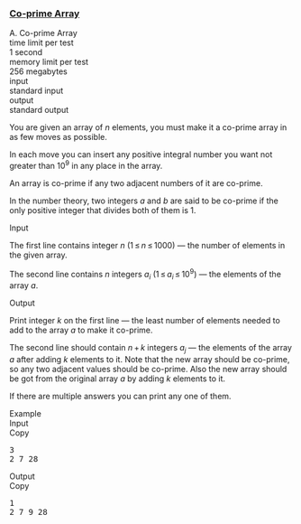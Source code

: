<h3><a href="https://codeforces.com/contest/660/problem/A" target="_blank" rel="noopener noreferrer">Co-prime Array</a></h3>
<div class="header"><div class="title">A. Co-prime Array</div><div class="time-limit"><div class="property-title">time limit per test</div>1 second</div><div class="memory-limit"><div class="property-title">memory limit per test</div>256 megabytes</div><div class="input-file input-standard"><div class="property-title">input</div>standard input</div><div class="output-file output-standard"><div class="property-title">output</div>standard output</div></div><div><p>You are given an array of <span class="tex-span"><i>n</i></span> elements, you must make it a co-prime array in as few moves as possible.</p><p>In each move you can insert any positive integral number you want not greater than <span class="tex-span">10<sup class="upper-index">9</sup></span> in any place in the array.</p><p>An array is co-prime if any two adjacent numbers of it are co-prime.</p><p>In the number theory, two integers <span class="tex-span"><i>a</i></span> and <span class="tex-span"><i>b</i></span> are said to be co-prime if the only positive integer that divides both of them is <span class="tex-span">1</span>.</p></div><div class="input-specification"><div class="section-title">Input</div><p>The first line contains integer <span class="tex-span"><i>n</i></span> (<span class="tex-span">1 ≤ <i>n</i> ≤ 1000</span>) — the number of elements in the given array.</p><p>The second line contains <span class="tex-span"><i>n</i></span> integers <span class="tex-span"><i>a</i><sub class="lower-index"><i>i</i></sub></span> (<span class="tex-span">1 ≤ <i>a</i><sub class="lower-index"><i>i</i></sub> ≤ 10<sup class="upper-index">9</sup></span>) — the elements of the array <span class="tex-span"><i>a</i></span>.</p></div><div class="output-specification"><div class="section-title">Output</div><p>Print integer <span class="tex-span"><i>k</i></span> on the first line — the least number of elements needed to add to the array <span class="tex-span"><i>a</i></span> to make it co-prime.</p><p>The second line should contain <span class="tex-span"><i>n</i> + <i>k</i></span> integers <span class="tex-span"><i>a</i><sub class="lower-index"><i>j</i></sub></span> — the elements of the array <span class="tex-span"><i>a</i></span> after adding <span class="tex-span"><i>k</i></span> elements to it. Note that the new array should be co-prime, so any two adjacent values should be co-prime. Also the new array should be got from the original array <span class="tex-span"><i>a</i></span> by adding <span class="tex-span"><i>k</i></span> elements to it.</p><p>If there are multiple answers you can print any one of them.</p></div><div class="sample-tests"><div class="section-title">Example</div><div class="sample-test"><div class="input"><div class="title">Input<div title="Copy" data-clipboard-target="#id008759862343471576" id="id00836253068986345" class="input-output-copier">Copy</div></div><pre id="id008759862343471576">3<br>2 7 28<br></pre></div><div class="output"><div class="title">Output<div title="Copy" data-clipboard-target="#id0024765551518485351" id="id004175732748491753" class="input-output-copier">Copy</div></div><pre id="id0024765551518485351">1<br>2 7 9 28<br></pre></div></div></div>